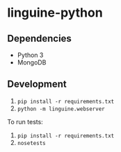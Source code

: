 linguine-python
===============

## Dependencies

* Python 3
* MongoDB

## Development

1. `pip install -r requirements.txt`
4. `python -m linguine.webserver`

To run tests:

1. `pip install -r requirements.txt`
2. `nosetests`
